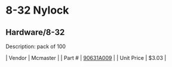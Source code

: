 # 8-32 Nylock
## Hardware/8-32
Description: 	pack of 100 

| Vendor | Mcmaster | 
| Part # | [90631A009](http://www.mcmaster.com/) | 
| Unit Price | $3.03 | 
